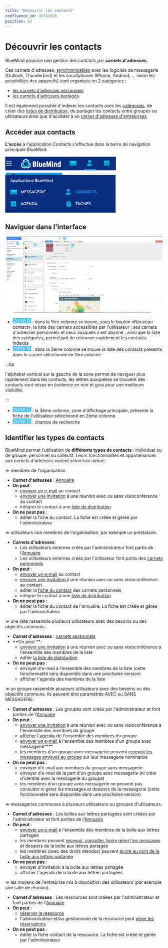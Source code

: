 ```yaml
---
title: "Découvrir les contacts"
confluence_id: 86762658
position: 62
---
```

# Découvrir les contacts


BlueMind propose une gestion des contacts par **carnets d'adresses**.

Ces carnets d'adresses, [synchronisables](/Guide_de_l_utilisateur/Les_contacts_4.7/Synchroniser_les_carnets_d_adresses/) avec les logiciels de messagerie (Outlook, Thunderbird) et les smartphones (IPhone, Android, ... selon les possibilités des appareils) sont organisés en 2 catégories :

- [les carnets d'adresses personnels](/Guide_de_l_utilisateur/Les_contacts_4.7/Créer_et_éditer_un_carnet_d_adresses_personnel/)
- [les carnets d'adresses partagés](/Guide_de_l_utilisateur/Les_contacts_4.7/Utiliser_un_carnet_d_adresses_partagé/)


Il est également possible d'indexer les contacts avec les [catégories](/Guide_de_l_utilisateur/Paramétrer_le_compte_utilisateur/), de créer des [listes de distribution](/Guide_de_l_utilisateur/Les_contacts_4.7/Éditer_une_liste_de_distribution/), de partager les contacts entre groupes ou utilisateurs ainsi que d'accéder à un [carnet d'adresses d'entreprises](/Guide_de_l_utilisateur/Les_contacts_4.7/Utiliser_un_carnet_d_adresses_partagé/).

## Accéder aux contacts

**L'accès** à l'application Contacts s'effectue dans la barre de navigation principale BlueMind.


![](../../attachments/86762658/86764612.png)


## Naviguer dans l'interface


![](../../attachments/86762658/86764611.png)

- ![](../../attachments/86762658/86764626.png) : dans la 1ère colonne se trouve, sous le bouton «Nouveau contact», la liste des carnets accessibles par l'utilisateur : ses carnets d'adresses personnels et ceux auxquels il est abonné ; ainsi que la liste des catégories, permettant de retrouver rapidement les contacts indexés
- ![](../../attachments/86762658/86764625.png) : dans la 2ème colonne se trouve la liste des contacts présents dans le carnet sélectionné en 1ère colonne


:::tip

l'alphabet vertical sur la gauche de la zone permet de naviguer plus rapidement dans les contacts, les lettres auxquelles se trouvent des contacts sont mises en évidence en noir et gras pour une meilleure visibilité.

:::

- ![](../../attachments/86762658/86764624.png) : la 3ème colonne, zone d'affichage principale, présente la fiche de l'utilisateur sélectionné en 2ème colonne.
- ![](../../attachments/86762658/86764623.png) : champs de recherche


## Identifier les types de contacts

BlueMind permet l'utilisation de **différents types de contacts** : individuel ou de groupe, personnel ou collectif. Leurs fonctionnalités et appartenances aux carnets d'adresses varient selon leur nature.


=> membres de l'organisation

- **Carnet d'adresses** : [Annuaire](https://forge.bluemind.net/confluence/pages/viewpage.action?pageId=86744314#id-.G%C3%A9rerlescarnetsd%27adressespartag%C3%A9svBM4-Utiliserl%27Annuaireannuaire)
- **On peut** : 
    - [envoyer un e-mail](/Guide_de_l_utilisateur/La_messagerie_4.7/Envoyer_un_message/) au contact
    - [envoyer une invitation](/Guide_de_l_utilisateur/L_agenda_4.7/Organiser_une_réunion/) à une réunion avec ou sans visioconférence au contact
    - intégrer le contact à une [liste de distribution](/Guide_de_l_utilisateur/Les_contacts_4.7/Éditer_une_liste_de_distribution/)
- **On ne peut pas** :
    - éditer la fiche du contact. La fiche est créée et gérée par l'administrateur


=> utilisateurs non membres de l'organisation, par exemple un prestataire.

- **Carnets d'adresses**:
    - Les utilisateurs externes créés par l'administrateur font partis de l'[Annuaire](https://forge.bluemind.net/confluence/pages/viewpage.action?pageId=86744314#id-.G%C3%A9rerlescarnetsd%27adressespartag%C3%A9svBM4-Utiliserl%27Annuaireannuaire)
    - Les utilisateurs externes créés par l'utilisateur font partis des [carnets personnels](/Guide_de_l_utilisateur/Les_contacts_4.7/Créer_et_éditer_un_carnet_d_adresses_personnel/)
- **On peut** : 
    - [envoyer un e-mail](/Guide_de_l_utilisateur/La_messagerie_4.7/Envoyer_un_message/) au contact
    - [envoyer une invitation ](/Guide_de_l_utilisateur/L_agenda_4.7/Organiser_une_réunion/)à une réunion avec ou sans visioconférence au contact
    - éditer la [fiche du contact](/Guide_de_l_utilisateur/Les_contacts_4.7/Éditer_un_contact/) des carnets personnels
    - intégrer le contact à une [liste de distribution](/Guide_de_l_utilisateur/Les_contacts_4.7/Éditer_une_liste_de_distribution/)
- **On ne peut pas** :
    - éditer la fiche du contact de l'annuaire. La fiche est créée et gérée par l'administrateur


=> une liste rassemble plusieurs utilisateurs avec des besoins ou des objectifs communs.

- **Carnet d'adresses** : [carnets personnels](/Guide_de_l_utilisateur/Les_contacts_4.7/Créer_et_éditer_un_carnet_d_adresses_personnel/)
- **On peut **:
    - [envoyer une invitation](/Guide_de_l_utilisateur/L_agenda_4.7/Organiser_une_réunion/) à une réunion avec ou sans visioconférence à l'ensemble des membres de la liste
    - éditer [la liste de distribution](/Guide_de_l_utilisateur/Les_contacts_4.7/Éditer_une_liste_de_distribution/)
- **On ne peut pas** :
    - envoyer d'e-mail à l'ensemble des membres de la liste (cette fonctionnalité sera disponible dans une prochaine version)
    - afficher l'agenda des membres de la liste


=> un groupe rassemble plusieurs utilisateurs avec des besoins ou des objectifs communs.
Ils peuvent être paramétrés AVEC ou SANS MESSAGERIE.

- **Carnet d'adresses** : Les groupes sont créés par l'administrateur et font parties de l'[Annuaire](https://forge.bluemind.net/confluence/pages/viewpage.action?pageId=86744314#id-.G%C3%A9rerlescarnetsd%27adressespartag%C3%A9svBM4-Utiliserl%27Annuaireannuaire)
- **On peut** : 
    - [envoyer une invitation](/Guide_de_l_utilisateur/L_agenda_4.7/Organiser_une_réunion/) à une réunion avec ou sans visioconférence à l'ensemble des membres du groupe
    - [afficher l'agenda](/Guide_de_l_utilisateur/L_agenda_4.7/Afficher_plusieurs_calendriers/) de l'ensemble des membres du groupe
    - [envoyer un e-mail ](/Guide_de_l_utilisateur/La_messagerie_4.7/Envoyer_un_message/)à l'ensemble des membres d'un groupe avec messagerie****
    - les membres d'un groupe avec messagerie peuvent [recevoir les messages envoyés au groupe](/Guide_de_l_utilisateur/La_messagerie_4.7/Utiliser_une_messagerie_partagée/) sur leur messagerie nominative
- **On ne peut pas** :
    - envoyer d'e-mail aux membres du groupe sans messagerie
    - envoyer d'e-mail de la part d'un groupe avec messagerie (ni créer d'identité avec la messagerie du groupe)
    - les membres d'un groupe avec messagerie ne peuvent pas consulter ni gérer les messages et dossiers de la messagerie (cette fonctionnalité sera disponible dans une prochaine version)


=> messageries communes à plusieurs utilisateurs ou groupes d'utilisateurs.

- **Carnet d'adresses** : Les boîtes aux lettres partagées sont créées par l'administrateur et font parties de l'[Annuaire](https://forge.bluemind.net/confluence/pages/viewpage.action?pageId=86744314#id-.G%C3%A9rerlescarnetsd%27adressespartag%C3%A9svBM4-Utiliserl%27Annuaireannuaire)
- **On peut** : 
    - [envoyer un e-mail ](/Guide_de_l_utilisateur/La_messagerie_4.7/Envoyer_un_message/)à l'ensemble des membres de la boîte aux lettres partagée
    - les membres peuvent [recevoir, consulter (voire gérer) les messages](/Guide_de_l_utilisateur/La_messagerie_4.7/Utiliser_une_messagerie_partagée/) et dossiers de la boîte aux lettres partagée
    - les membres (avec des droits étendus) peuvent [écrire au nom de la boîte aux lettres partagée](/Guide_de_l_utilisateur/La_messagerie_4.7/Gérer_les_identités_du_compte/)
- **On ne peut pas** :
    - envoyer d'invitation à la boîte aux lettres partagée
    - afficher l'agenda de la boite aux lettres partagées


=> les moyens de l'entreprise mis à disposition des utilisateurs (par exemple une salle de réunion).

- **Carnet d'adresses** : Les ressources sont créées par l'administrateur et font parties de l'[Annuaire](https://forge.bluemind.net/confluence/pages/viewpage.action?pageId=86744314#id-.G%C3%A9rerlescarnetsd%27adressespartag%C3%A9svBM4-Utiliserl%27Annuaireannuaire)
- **On peut** :
    - [réserver la ressource](/Guide_de_l_utilisateur/L_agenda_4.7/Organiser_une_réunion/)
    - l'administrateur et/ou gestionnaire de la ressource peut [gérer les réservations](/Guide_de_l_utilisateur/L_agenda_4.7/Gérer_les_réservations_de_ressources/)
- **On ne peut pas** :
    - éditer la fiche contact de la ressource. La fiche est créée et gérée par l'administrateur


